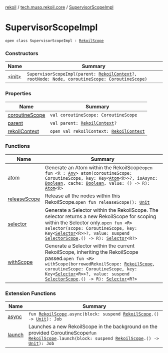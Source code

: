 [rekoil](../../index.md) / [tech.muso.rekoil.core](../index.md) / [SupervisorScopeImpl](./index.md)

# SupervisorScopeImpl

`open class SupervisorScopeImpl : `[`RekoilScope`](../-rekoil-scope/index.md)

### Constructors

| Name | Summary |
|---|---|
| [&lt;init&gt;](-init-.md) | `SupervisorScopeImpl(parent: `[`RekoilContext`](../-rekoil-context/index.md)`?, rootNode: Node, coroutineScope: CoroutineScope)` |

### Properties

| Name | Summary |
|---|---|
| [coroutineScope](coroutine-scope.md) | `val coroutineScope: CoroutineScope` |
| [parent](parent.md) | `val parent: `[`RekoilContext`](../-rekoil-context/index.md)`?` |
| [rekoilContext](rekoil-context.md) | `open val rekoilContext: `[`RekoilContext`](../-rekoil-context/index.md) |

### Functions

| Name | Summary |
|---|---|
| [atom](atom.md) | Generate an Atom within the RekoilScope`open fun <R : `[`Any`](https://kotlinlang.org/api/latest/jvm/stdlib/kotlin/-any/index.html)`> atom(coroutineScope: CoroutineScope, key: Key<`[`Atom`](../-atom/index.md)`<R>>?, isAsync: `[`Boolean`](https://kotlinlang.org/api/latest/jvm/stdlib/kotlin/-boolean/index.html)`, cache: `[`Boolean`](https://kotlinlang.org/api/latest/jvm/stdlib/kotlin/-boolean/index.html)`, value: () -> R): `[`Atom`](../-atom/index.md)`<R>` |
| [releaseScope](release-scope.md) | Release all the nodes within this RekoilScope.`open fun releaseScope(): `[`Unit`](https://kotlinlang.org/api/latest/jvm/stdlib/kotlin/-unit/index.html) |
| [selector](selector.md) | Generate a Selector within the RekoilScope. The selector returns a new RekoilScope for scoping within the Selector only.`open fun <R> selector(scope: CoroutineScope, key: Key<`[`Selector`](../-selector/index.md)`<R>>?, value: suspend `[`SelectorScope`](../-selector-scope/index.md)`.() -> R): `[`Selector`](../-selector/index.md)`<R?>` |
| [withScope](with-scope.md) | Generate a Selector within the current RekoilScope, inheriting the RekoilScope passed.`open fun <R> withScope(borrowedRekoilScope: `[`RekoilScope`](../-rekoil-scope/index.md)`, coroutineScope: CoroutineScope, key: Key<`[`Selector`](../-selector/index.md)`<R>>?, value: suspend `[`SelectorScope`](../-selector-scope/index.md)`.() -> R): `[`Selector`](../-selector/index.md)`<R?>` |

### Extension Functions

| Name | Summary |
|---|---|
| [async](../async.md) | `fun `[`RekoilScope`](../-rekoil-scope/index.md)`.async(block: suspend `[`RekoilScope`](../-rekoil-scope/index.md)`.() -> `[`Unit`](https://kotlinlang.org/api/latest/jvm/stdlib/kotlin/-unit/index.html)`): Job` |
| [launch](../launch.md) | Launches a new RekoilScope in the background on the provided CoroutineScope`fun `[`RekoilScope`](../-rekoil-scope/index.md)`.launch(block: suspend `[`RekoilScope`](../-rekoil-scope/index.md)`.() -> `[`Unit`](https://kotlinlang.org/api/latest/jvm/stdlib/kotlin/-unit/index.html)`): Job` |
